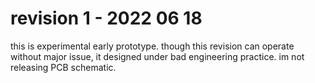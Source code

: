 # revision 1 - 2022 06 18 
this is experimental early prototype. though this revision can operate without major issue, it designed under bad engineering practice. im not releasing PCB schematic.